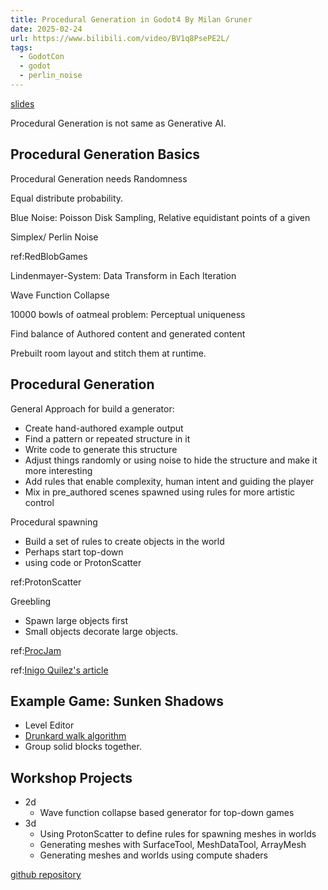 ```yaml
---
title: Procedural Generation in Godot4 By Milan Gruner
date: 2025-02-24
url: https://www.bilibili.com/video/BV1q8PsePE2L/
tags:
  - GodotCon
  - godot
  - perlin_noise
---
```


[slides](https://talks.godotengine.org/media/godotcon-24/submissions/W7BQ7N/resources/Procedural_Generation_-_GodotCon_2024_K1h3kFp.pdf)

Procedural Generation is not same as Generative AI.

## Procedural Generation Basics

Procedural Generation needs Randomness

Equal distribute probability.

Blue Noise: Poisson Disk Sampling, Relative equidistant points of a given

Simplex/ Perlin Noise

ref:RedBlobGames

Lindenmayer-System: Data Transform in Each Iteration

Wave Function Collapse

10000 bowls of oatmeal problem: Perceptual uniqueness

Find balance of Authored content and generated content

Prebuilt room layout and stitch them at runtime.

## Procedural Generation

General Approach for build a generator:

- Create hand-authored example output
- Find a pattern or repeated structure in it
- Write code to generate this structure
- Adjust things randomly or using noise to hide the structure and make it more interesting
- Add rules that enable complexity, human intent and guiding the player
- Mix in pre_authored scenes spawned using rules for more artistic control

Procedural spawning

- Build a set of rules to create objects in the world
- Perhaps start top-down
- using code or ProtonScatter

ref:ProtonScatter

Greebling

- Spawn large objects first
- Small objects decorate large objects.

ref:[ProcJam](https://procjam.com/tutorials)

ref:[Inigo Quilez's article](https://iquilezles.org/articles/palettes/)

## Example Game: Sunken Shadows

- Level Editor
- [Drunkard walk algorithm](http://pcg.wikidot.com/pcg-algorithm:drunkard-walk)
- Group solid blocks together.

## Workshop Projects

- 2d
  - Wave function collapse based generator for top-down games
- 3d
  - Using ProtonScatter to define rules for spawning meshes in worlds
  - Generating meshes with SurfaceTool, MeshDataTool, ArrayMesh
  - Generating meshes and worlds using compute shaders

[github repository](https://github.com/lemilonkh/godot-procgen)
